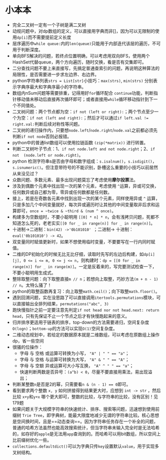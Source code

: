 # 小本本

- 完全二叉树一定有一个子树是满二叉树
- 动规问题中，对dp数组的定义，可以直接用字典而非[]，因为可以无限制的使用`dp[i]`而不需要提前定义长度
- 层序遍历中`while queue:`内的`len(queue)`只能用于内部迭代该层的遍历，不可用于判断深度。
- 单向BFS解决的问题，若终点位置明确，可以考虑用双向BFS，使用两个HashSet代替queue，两个方向遍历，随时交换，看是否有交集即可。
- 二分查找问题不要上来直接写，先搞定普通查索引的问题，再说明这种算法的局限性，是否需要进一步求左边界、右边界。
- python字符串列表`strs = List[str]`小技巧：`max(strs)`, `min(strs)` 分别表示字典序最大和字典序最小的字符串。
- 数组内nSum问题等需要排重，记得用好`for`循环配合 `continue`功能，判断指针移动值未移动后直接再次循环即可；或者直接用`while`循环移动指针到下一个不同值处。
- 二叉树问题：两个节点都为空：`if not (left or right):`；两个节点至少一个为空：`if not (left and right):`；然后才可以通过`if left.val != right.val:`判断后续对称性等问题。
- 二叉树的递归操作内，只要想`node.left`/`node.right`/`node.val`之前都必须先判断`if not node`否则必报错。
- python中的普通list数组可以使用拉链函数 `(zip(*matrix))` 进行转置。
- 判断二叉树叶子节点：1、`if not node.left and not node.right`；2、`if not  (node.left or node.right)`。
- python 检测字符串s是否由字母和数字组成：`s.isalnum()`，`s.isdigit()`，`s.isnumeric()`。但注意带符号的不能识别，卧槽这么重要的小技巧以前居然从来没见过？
- 众数问题、多数元素、最多出现问题莫忘了考虑使用**摩尔投票**法。
- 涉及到偶数个元素中找出现一次的某个元素，考虑使用 `^`运算，异或可交换，任何数异或自己都为零，零异或任何数都是任何数。
- 接上，若是在奇数各元素中找到出现一次的某个元素，同样使用异或 `^` 运算，只是多加几个中间变量就好，每次异或遍历时让其他的中间变量取非后求和运算即可，`once = ~twice & ~third & (num ^ once)`。
- 构建多为空数组时，不要小聪明用 `[[0] * n] * n`，会有浅拷贝问题，死都不知道怎么死的，老老实实`[[0 for _ in range(n)] for _ in range(n)]`。
- 十进制->二进制：`bin(42) ->'0b101010' `；二进制-> 十进制：`eval('0b101010') -> 42`。
- 双变量同时赋值更新时，如果不想使用临时变量，不要要写在一行内同时赋值。
- 二维的DP初始化的时候无比无比仔细，读取时先写的左边后构建，如`dp[i][j], 0 <= i <= m, 0 <= j <= n`，则构建时：`dp = [[0 for _ in range(n)] for _ in range(m)]`。一定是反着来的，写完要测试检查一下，不要小聪明用生成式。
- 整除取整问题：向下取整直接`m // n`；若想向上取整，巧妙方法`(m + n - 1) // n`。太特么骚了！
- python的取整函数再复习：向上取整`math.ceil()`；向下取整`math.floor()`。
- 遇到回溯问题，实在没思路了可以直接调用`itertools.permutations`模块，可以直接输出全排列结果，`permutations("abc", 3)`
- 跑快慢指针之前一定要注意先判定`if not head nor not head.next: return head`，只有先保证不止一个节点之后才有快慢跑起来的意义。
- 归并排序更适用于链表的排序，top-down的方法需要递归，空间复杂度`O(logn)`；`bottom-up`的方法可以实现`O(1)`空间复杂度。
- 二维动态规划中，若给定的数据原本就是二维数组，可以考虑在原数组上操作dp，省一些空间
- 很骚的位操作：
  - 字母 与 空格 或运算可转换为小写， `"A" | " " == "a"`；
  - 字母 与 空格 与运算可转换为大写， `"A" & " " == "A"`；
  - 字母 与 空额 异或运算可大小写互换， `"A" ^ " " == "a"`；
  - 快速判断两数是否异号：`(a^b) < 0`，尽量不要直接用乘法，易出现溢出；
- 判断某整数`n`是否是2的幂，只需要看`n & (n - 1) == 0`即可。
- 看到要求两个整数 `x, y` 如何拼接得到结果更大时，应想到 `int -> str` ，然后比较 `x+y`和`y+x` 哪个更大即可，整数的比较，与字符串的比较，没有区别！见179题
- 如果问题关于大规模字符串的快速统计、排序、搜索等问题，迅速想到使用前缀树 `Trie Tree`，即字典树，能最大限度地减少无谓的字符串比较。核心思想是空间换时间，且是==动态查询==。因为字符串任务存在一个补全的问题，普通的哈希方法虽然也能高效搜索统计，但当字符串未输入完全时是无法哈希的，如存好的`apple`是无法用`app`查询到的。而哈希可以用bit数组，所以空间上比前缀树优化一些。
- `collections.defaultdict()`可以为字典只传`key`设置默认`value`，用于实现多叉树结构。

